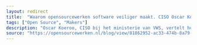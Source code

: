 ```yaml
---
layout: redirect
title:  "Waarom opensourcewerken software veiliger maakt. CISO Oscar Koeroo vertelt"
tags: ["Open Source", "Makers"]
description: "Oscar Koeroo, CISO bij het ministerie van VWS, vertelt hoe open source zorgt voor betere software"
source: "https://opensourcewerken.nl/blog/view/81862952-ac33-474b-8a79-772c601614b6/waarom-opensourcewerken-software-veiliger-maakt-ciso-oscar-koeroo-vertelt"
---
```

